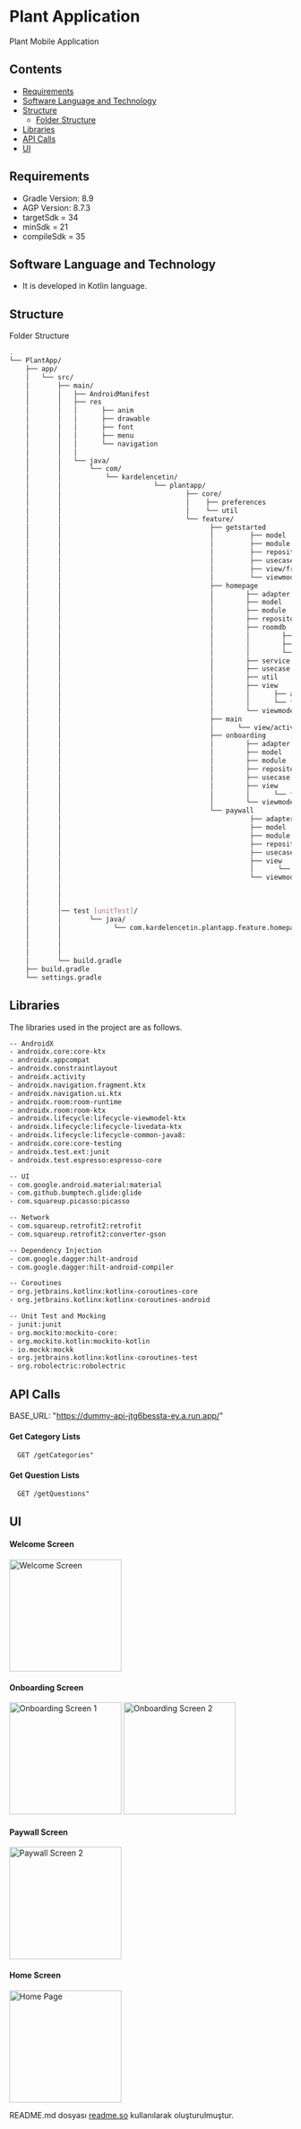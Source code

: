 # Plant Application

Plant Mobile Application

## Contents

- [Requirements]()
- [Software Language and Technology]()
- [Structure]()
    - [Folder Structure]()
- [Libraries]()
- [API Calls]()
- [UI]()


## Requirements

- Gradle Version: 8.9
- AGP Version: 8.7.3
- targetSdk = 34
- minSdk = 21
- compileSdk = 35

## Software Language and Technology

- It is developed in Kotlin language.

## Structure

Folder Structure

```bash  
.
└── PlantApp/
    ├── app/
    │   └── src/
    │       ├── main/
    │       │   ├── AndroidManifest
    │       │   ├── res
    │       │   │      ├── anim
    │       │   │      ├── drawable 
    │       │   │      ├── font
    │       │   │      ├── menu
    │       │   │      └── navigation
    │       │   │                
    │       │   └── java/
    │       │       └── com/
    │       │           └── kardelencetin/
    │       │                       └── plantapp/
    │       │                               ├── core/
    │       │                               │    ├── preferences
    │       │                               │    └── util
    │       │                               └── feature/
    │       │                                     ├── getstarted
    │       │                                     │         ├── model
    │       │                                     │         ├── module 
    │       │                                     │         ├── repository
    │       │                                     │         ├── usecase
    │       │                                     │         ├── view/fragment
    │       │                                     │         └── viewmodel
    │       │                                     ├── homepage
    │       │                                     │        ├── adapter
    │       │                                     │        ├── model
    │       │                                     │        ├── module 
    │       │                                     │        ├── repository
    │       │                                     │        ├── roomdb
    │       │                                     │        │        ├── dao
    │       │                                     │        │        ├── database
    │       │                                     │        │        └── entity
    │       │                                     │        ├── service
    │       │                                     │        ├── usecase
    │       │                                     │        ├── util
    │       │                                     │        ├── view
    │       │                                     │        │      ├── activity
    │       │                                     │        │      └── fragment
    │       │                                     │        └── viewmodel
    │       │                                     ├── main                                
    │       │                                     │      └── view/activity                                                    
    │       │                                     ├── onboarding
    │       │                                     │        ├── adapter
    │       │                                     │        ├── model
    │       │                                     │        ├── module 
    │       │                                     │        ├── repository
    │       │                                     │        ├── usecase
    │       │                                     │        ├── view
    │       │                                     │        │      └── fragment
    │       │                                     │        └── viewmodel
    │       │                                     └── paywall
    │       │                                               ├── adapter
    │       │                                               ├── model
    │       │                                               ├── module 
    │       │                                               ├── repository
    │       │                                               ├── usecase
    │       │                                               ├── view
    │       │                                               │      └── fragment
    │       │                                               └── viewmodel
    │       │
    │       │
    │       │
    │       │── test [unitTest]/
    │       │       └── java/
    │       │             └── com.kardelencetin.plantapp.feature.homepage           
    │       │                                                           └──viewmodel                                
    │       │                      
    │       │        
    │       └── build.gradle
    ├── build.gradle
    └── settings.gradle

```

## Libraries

The libraries used in the project are as follows.

```bash
-- AndroidX
- androidx.core:core-ktx
- androidx.appcompat
- androidx.constraintlayout
- androidx.activity
- androidx.navigation.fragment.ktx
- androidx.navigation.ui.ktx
- androidx.room:room-runtime
- androidx.room:room-ktx
- androidx.lifecycle:lifecycle-viewmodel-ktx
- androidx.lifecycle:lifecycle-livedata-ktx
- androidx.lifecycle:lifecycle-common-java8:
- androidx.core:core-testing
- androidx.test.ext:junit
- androidx.test.espresso:espresso-core

-- UI
- com.google.android.material:material
- com.github.bumptech.glide:glide
- com.squareup.picasso:picasso

-- Network
- com.squareup.retrofit2:retrofit
- com.squareup.retrofit2:converter-gson

-- Dependency Injection
- com.google.dagger:hilt-android
- com.google.dagger:hilt-android-compiler

-- Coroutines
- org.jetbrains.kotlinx:kotlinx-coroutines-core
- org.jetbrains.kotlinx:kotlinx-coroutines-android

-- Unit Test and Mocking
- junit:junit
- org.mockito:mockito-core:
- org.mockito.kotlin:mockito-kotlin
- io.mockk:mockk
- org.jetbrains.kotlinx:kotlinx-coroutines-test
- org.robolectric:robolectric

```

## API Calls

BASE_URL: "https://dummy-api-jtg6bessta-ey.a.run.app/"

#### Get Category Lists

```
  GET /getCategories"
```

#### Get Question Lists

```
  GET /getQuestions"
```

## UI

#### Welcome Screen
<p>
  <img src="getstart.png" alt="Welcome Screen" width="200"/>
</p>

#### Onboarding Screen
<p>
  <img src="onboardfirst.png" alt="Onboarding Screen 1" width="200"/>
  <img src="onboardsecond.png" alt="Onboarding Screen 2" width="200"/>
</p>

#### Paywall Screen
<p>
  <img src="paywall.png" alt="Paywall Screen 2" width="200"/>
</p>

#### Home Screen
<p>
  <img src="home.png" alt="Home Page" width="200"/>
</p>

README.md dosyası [readme.so](https://readme.so/) kullanılarak oluşturulmuştur.




